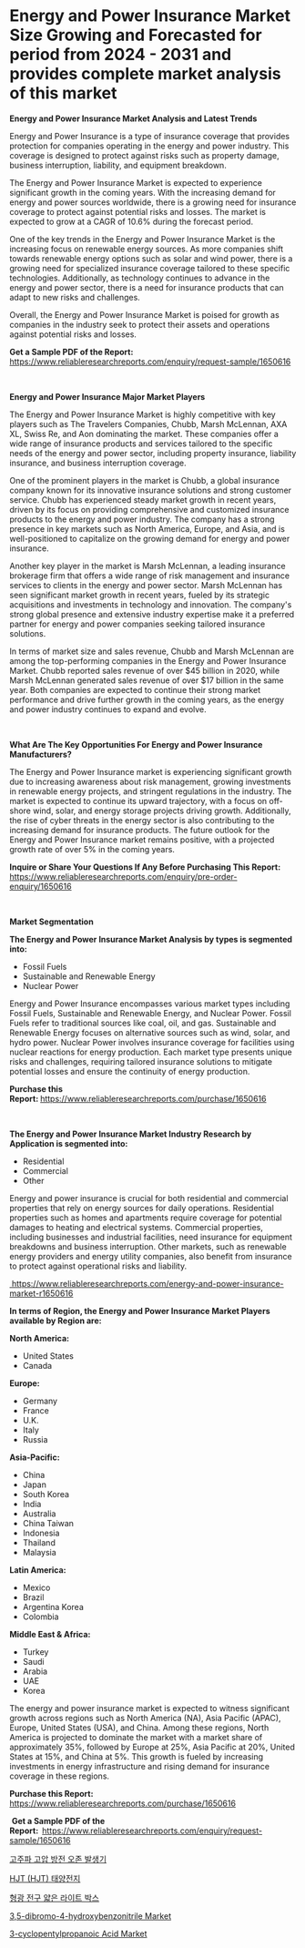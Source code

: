 <p><h1>Energy and Power Insurance Market Size Growing and Forecasted for period from 2024 - 2031 and provides complete market analysis of this market</h1></p><p><strong>Energy and Power Insurance Market Analysis and Latest Trends</strong></p>
<p><p>Energy and Power Insurance is a type of insurance coverage that provides protection for companies operating in the energy and power industry. This coverage is designed to protect against risks such as property damage, business interruption, liability, and equipment breakdown.</p><p>The Energy and Power Insurance Market is expected to experience significant growth in the coming years. With the increasing demand for energy and power sources worldwide, there is a growing need for insurance coverage to protect against potential risks and losses. The market is expected to grow at a CAGR of 10.6% during the forecast period.</p><p>One of the key trends in the Energy and Power Insurance Market is the increasing focus on renewable energy sources. As more companies shift towards renewable energy options such as solar and wind power, there is a growing need for specialized insurance coverage tailored to these specific technologies. Additionally, as technology continues to advance in the energy and power sector, there is a need for insurance products that can adapt to new risks and challenges.</p><p>Overall, the Energy and Power Insurance Market is poised for growth as companies in the industry seek to protect their assets and operations against potential risks and losses.</p></p>
<p><strong>Get a Sample PDF of the Report:&nbsp;</strong> <a href="https://www.reliableresearchreports.com/enquiry/request-sample/1650616">https://www.reliableresearchreports.com/enquiry/request-sample/1650616</a></p>
<p>&nbsp;</p>
<p><strong>Energy and Power Insurance Major Market Players</strong></p>
<p><p>The Energy and Power Insurance Market is highly competitive with key players such as The Travelers Companies, Chubb, Marsh McLennan, AXA XL, Swiss Re, and Aon dominating the market. These companies offer a wide range of insurance products and services tailored to the specific needs of the energy and power sector, including property insurance, liability insurance, and business interruption coverage.</p><p>One of the prominent players in the market is Chubb, a global insurance company known for its innovative insurance solutions and strong customer service. Chubb has experienced steady market growth in recent years, driven by its focus on providing comprehensive and customized insurance products to the energy and power industry. The company has a strong presence in key markets such as North America, Europe, and Asia, and is well-positioned to capitalize on the growing demand for energy and power insurance.</p><p>Another key player in the market is Marsh McLennan, a leading insurance brokerage firm that offers a wide range of risk management and insurance services to clients in the energy and power sector. Marsh McLennan has seen significant market growth in recent years, fueled by its strategic acquisitions and investments in technology and innovation. The company's strong global presence and extensive industry expertise make it a preferred partner for energy and power companies seeking tailored insurance solutions.</p><p>In terms of market size and sales revenue, Chubb and Marsh McLennan are among the top-performing companies in the Energy and Power Insurance Market. Chubb reported sales revenue of over $45 billion in 2020, while Marsh McLennan generated sales revenue of over $17 billion in the same year. Both companies are expected to continue their strong market performance and drive further growth in the coming years, as the energy and power industry continues to expand and evolve.</p></p>
<p>&nbsp;</p>
<p><strong>What Are The Key Opportunities For Energy and Power Insurance Manufacturers?</strong></p>
<p><p>The Energy and Power Insurance market is experiencing significant growth due to increasing awareness about risk management, growing investments in renewable energy projects, and stringent regulations in the industry. The market is expected to continue its upward trajectory, with a focus on off-shore wind, solar, and energy storage projects driving growth. Additionally, the rise of cyber threats in the energy sector is also contributing to the increasing demand for insurance products. The future outlook for the Energy and Power Insurance market remains positive, with a projected growth rate of over 5% in the coming years.</p></p>
<p><strong>Inquire or Share Your Questions If Any Before Purchasing This Report:</strong> <a href="https://www.reliableresearchreports.com/enquiry/pre-order-enquiry/1650616">https://www.reliableresearchreports.com/enquiry/pre-order-enquiry/1650616</a></p>
<p>&nbsp;</p>
<p><strong>Market Segmentation</strong></p>
<p><strong>The Energy and Power Insurance Market Analysis by types is segmented into:</strong></p>
<p><ul><li>Fossil Fuels</li><li>Sustainable and Renewable Energy</li><li>Nuclear Power</li></ul></p>
<p><p>Energy and Power Insurance encompasses various market types including Fossil Fuels, Sustainable and Renewable Energy, and Nuclear Power. Fossil Fuels refer to traditional sources like coal, oil, and gas. Sustainable and Renewable Energy focuses on alternative sources such as wind, solar, and hydro power. Nuclear Power involves insurance coverage for facilities using nuclear reactions for energy production. Each market type presents unique risks and challenges, requiring tailored insurance solutions to mitigate potential losses and ensure the continuity of energy production.</p></p>
<p><strong>Purchase this Report:&nbsp;</strong><a href="https://www.reliableresearchreports.com/purchase/1650616">https://www.reliableresearchreports.com/purchase/1650616</a></p>
<p>&nbsp;</p>
<p><strong>The Energy and Power Insurance Market Industry Research by Application is segmented into:</strong></p>
<p><ul><li>Residential</li><li>Commercial</li><li>Other</li></ul></p>
<p><p>Energy and power insurance is crucial for both residential and commercial properties that rely on energy sources for daily operations. Residential properties such as homes and apartments require coverage for potential damages to heating and electrical systems. Commercial properties, including businesses and industrial facilities, need insurance for equipment breakdowns and business interruption. Other markets, such as renewable energy providers and energy utility companies, also benefit from insurance to protect against operational risks and liability.</p></p>
<p><a href="https://www.reliableresearchreports.com/energy-and-power-insurance-market-r1650616">&nbsp;https://www.reliableresearchreports.com/energy-and-power-insurance-market-r1650616</a></p>
<p><strong>In terms of Region, the Energy and Power Insurance Market Players available by Region are:</strong></p>
<p>
    <p> <strong> North America: </strong>
        <ul>
            <li>United States</li>
            <li>Canada</li>
        </ul>
        </p> 
    <p> <strong> Europe: </strong>
        <ul>
            <li>Germany</li>
            <li>France</li>
            <li>U.K.</li>
            <li>Italy</li>
            <li>Russia</li>
        </ul>
        </p> 
    <p> <strong> Asia-Pacific: </strong>
        <ul>
            <li>China</li>
            <li>Japan</li>
            <li>South Korea</li>
            <li>India</li>
            <li>Australia</li>
            <li>China Taiwan</li>
            <li>Indonesia</li>
            <li>Thailand</li>
            <li>Malaysia</li>
        </ul>
        </p> 
    <p> <strong> Latin America: </strong>
        <ul>
            <li>Mexico</li>
            <li>Brazil</li>
            <li>Argentina Korea</li>
            <li>Colombia</li>
        </ul>
        </p> 
    <p> <strong> Middle East & Africa: </strong>
        <ul>
            <li>Turkey</li>
            <li>Saudi</li>
            <li>Arabia</li>
            <li>UAE</li>
            <li>Korea</li>
        </ul>
    </p>
    </p>
<p><p>The energy and power insurance market is expected to witness significant growth across regions such as North America (NA), Asia Pacific (APAC), Europe, United States (USA), and China. Among these regions, North America is projected to dominate the market with a market share of approximately 35%, followed by Europe at 25%, Asia Pacific at 20%, United States at 15%, and China at 5%. This growth is fueled by increasing investments in energy infrastructure and rising demand for insurance coverage in these regions.</p></p>
<p><strong>Purchase this Report: </strong><a href="https://www.reliableresearchreports.com/purchase/1650616">https://www.reliableresearchreports.com/purchase/1650616</a></p>
<p>&nbsp;<strong>Get a Sample PDF of the Report:&nbsp;&nbsp;</strong><a href="https://www.reliableresearchreports.com/enquiry/request-sample/1650616">https://www.reliableresearchreports.com/enquiry/request-sample/1650616</a></p>
<p><strong></strong></p>
<p><p><a href="https://github.com/Jimmieraun892023/Market-Research-Report-List-1/blob/main/661230186021.md">고주파 고압 방전 오존 발생기</a></p><p><a href="https://medium.com/@danykakilback/hit-hjt-%ED%83%9C%EC%96%91%EC%A0%84%EC%A7%80-%EC%8B%9C%EC%9E%A5%EC%9D%80-%EC%8B%9C%EC%9E%A5-%EC%A0%90%EC%9C%A0%EC%9C%A8-%EA%B7%9C%EB%AA%A8-%EB%B0%8F-2031%EB%85%84%EA%B9%8C%EC%A7%80-%EC%98%88%EC%83%81%EB%90%9C-%EC%98%88%EC%B8%A1%EC%97%90-%EC%B4%88%EC%A0%90%EC%9D%84-%EB%A7%9E%EC%B6%A5%EB%8B%88%EB%8B%A4-182ab90f3aa0">HJT (HJT) 태양전지</a></p><p><a href="https://github.com/joyliyu/Market-Research-Report-List-1/blob/main/281831186022.md">형광 전구 얇은 라이트 박스</a></p><p><a href="https://github.com/MyrtisWest1/Market-Research-Report-List-1/blob/main/35-dibromo-4-hydroxybenzonitrile-market.md">3,5-dibromo-4-hydroxybenzonitrile Market</a></p><p><a href="https://github.com/brenzgnarento/Market-Research-Report-List-2/blob/main/3-cyclopentylpropanoic-acid-market.md">3-cyclopentylpropanoic Acid Market</a></p></p>